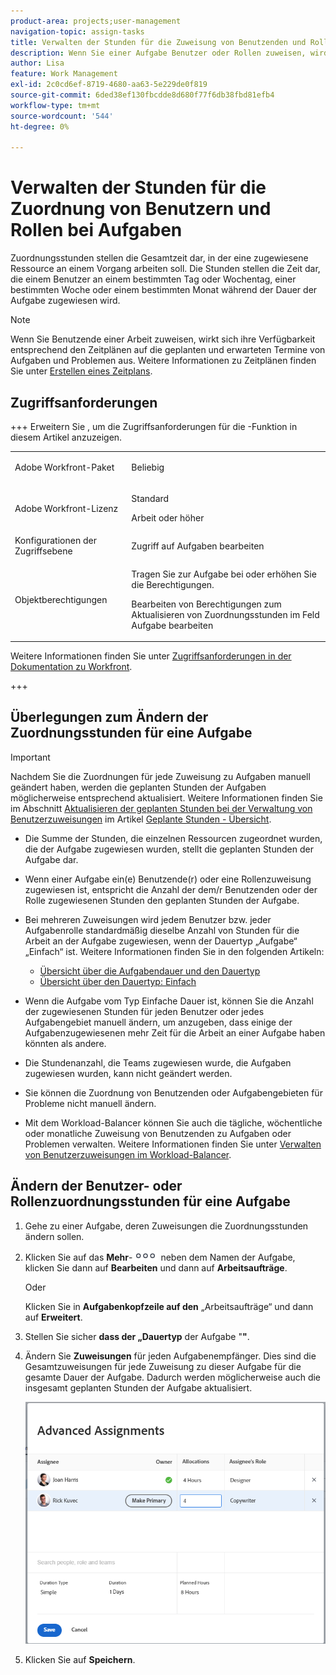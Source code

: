 ```yaml
---
product-area: projects;user-management
navigation-topic: assign-tasks
title: Verwalten der Stunden für die Zuweisung von Benutzenden und Rollen bei Aufgaben
description: Wenn Sie einer Aufgabe Benutzer oder Rollen zuweisen, wird ihnen eine bestimmte Anzahl von Stunden zugewiesen, um die Aufgabe abzuschließen. Sie können die Anzahl der Stunden, die jedem Benutzer bzw. jeder Aufgabenrolle zugewiesen werden, wenn er bzw. sie einer Aufgabe zugewiesen wird, manuell ändern, wenn der Aufgabendauer-Typ „Einfach“ ist.
author: Lisa
feature: Work Management
exl-id: 2c0cd6ef-8719-4680-aa63-5e229de0f819
source-git-commit: 6ded38ef130fbcdde8d680f77f6db38fbd81efb4
workflow-type: tm+mt
source-wordcount: '544'
ht-degree: 0%

---
```


# Verwalten der Stunden für die Zuordnung von Benutzern und Rollen bei Aufgaben

<!--
<div class="preview"> 

The highlighted information on this page refers to functionality not yet generally available. It is available only in the Preview environment for all customers. The same features will also be available in the Production environment for all customers starting with  a week from the Preview release.      

For more information, see [Interface modernization](/help/quicksilver/product-announcements/product-releases/interface-modernization/interface-modernization.md).  

</div> 
-->

Zuordnungsstunden stellen die Gesamtzeit dar, in der eine zugewiesene Ressource an einem Vorgang arbeiten soll. Die Stunden stellen die Zeit dar, die einem Benutzer an einem bestimmten Tag oder Wochentag, einer bestimmten Woche oder einem bestimmten Monat während der Dauer der Aufgabe zugewiesen wird.

>[!NOTE]
>
>Wenn Sie Benutzende einer Arbeit zuweisen, wirkt sich ihre Verfügbarkeit entsprechend den Zeitplänen auf die geplanten und erwarteten Termine von Aufgaben und Problemen aus. Weitere Informationen zu Zeitplänen finden Sie unter [Erstellen eines Zeitplans](../../../administration-and-setup/set-up-workfront/configure-timesheets-schedules/create-schedules.md).

## Zugriffsanforderungen

+++ Erweitern Sie , um die Zugriffsanforderungen für die -Funktion in diesem Artikel anzuzeigen.

<table style="table-layout:auto"> 
 <col> 
 <col> 
 <tbody> 
  <tr> 
   <td>Adobe Workfront-Paket</td> 
   <td> <p>Beliebig</p> </td> 
  </tr> 
  <tr> 
   <td>Adobe Workfront-Lizenz</td> 
   <td> <p>Standard</p>
   <p>Arbeit oder höher</p>
   </td> 
  </tr> 
  <tr> 
   <td>Konfigurationen der Zugriffsebene</td> 
   <td>Zugriff auf Aufgaben bearbeiten</td> 
  </tr> 
  <tr> 
   <td>Objektberechtigungen</td>
   <td><p>Tragen Sie zur Aufgabe bei oder erhöhen Sie die Berechtigungen.</p>
   <p>Bearbeiten von Berechtigungen zum Aktualisieren von Zuordnungsstunden im Feld Aufgabe bearbeiten</p></td>
  </tr>
 </tbody>
</table>

Weitere Informationen finden Sie unter [Zugriffsanforderungen in der Dokumentation zu Workfront](/help/quicksilver/administration-and-setup/add-users/access-levels-and-object-permissions/access-level-requirements-in-documentation.md).

+++

<!--
Change this sentence in the table:
<p>Edit permissions to update allocation hours in the Edit Task box</p>
To this:
<p>Edit permissions to update allocation hours in the Edit Task box in the Production environment. <span class="preview">You can no longer manage allocation hours in the Edit task box in the Preview environment.</span></p>
-->

## Überlegungen zum Ändern der Zuordnungsstunden für eine Aufgabe

>[!IMPORTANT]
>
>Nachdem Sie die Zuordnungen für jede Zuweisung zu Aufgaben manuell geändert haben, werden die geplanten Stunden der Aufgaben möglicherweise entsprechend aktualisiert. Weitere Informationen finden Sie im Abschnitt [Aktualisieren der geplanten Stunden bei der Verwaltung von Benutzerzuweisungen](../../../manage-work/tasks/task-information/planned-hours.md#update) im Artikel [Geplante Stunden - Übersicht](../../../manage-work/tasks/task-information/planned-hours.md).

* Die Summe der Stunden, die einzelnen Ressourcen zugeordnet wurden, die der Aufgabe zugewiesen wurden, stellt die geplanten Stunden der Aufgabe dar.
* Wenn einer Aufgabe ein(e) Benutzende(r) oder eine Rollenzuweisung zugewiesen ist, entspricht die Anzahl der dem/r Benutzenden oder der Rolle zugewiesenen Stunden den geplanten Stunden der Aufgabe.
* Bei mehreren Zuweisungen wird jedem Benutzer bzw. jeder Aufgabenrolle standardmäßig dieselbe Anzahl von Stunden für die Arbeit an der Aufgabe zugewiesen, wenn der Dauertyp „Aufgabe“ „Einfach“ ist. Weitere Informationen finden Sie in den folgenden Artikeln:

   * [Übersicht über die Aufgabendauer und den Dauertyp](../../../manage-work/tasks/taskdurtn/task-duration-and-duration-type.md)
   * [Übersicht über den Dauertyp: Einfach](../../../manage-work/tasks/taskdurtn/simple-duration-type.md)

* Wenn die Aufgabe vom Typ Einfache Dauer ist, können Sie die Anzahl der zugewiesenen Stunden für jeden Benutzer oder jedes Aufgabengebiet manuell ändern, um anzugeben, dass einige der Aufgabenzugewiesenen mehr Zeit für die Arbeit an einer Aufgabe haben könnten als andere.
* Die Stundenanzahl, die Teams zugewiesen wurde, die Aufgaben zugewiesen wurden, kann nicht geändert werden.
* Sie können die Zuordnung von Benutzenden oder Aufgabengebieten für Probleme nicht manuell ändern.
* Mit dem Workload-Balancer können Sie auch die tägliche, wöchentliche oder monatliche Zuweisung von Benutzenden zu Aufgaben oder Problemen verwalten. Weitere Informationen finden Sie unter [Verwalten von Benutzerzuweisungen im Workload-Balancer](../../../resource-mgmt/workload-balancer/manage-user-allocations-workload-balancer.md).

## Ändern der Benutzer- oder Rollenzuordnungsstunden für eine Aufgabe

1. Gehe zu einer Aufgabe, deren Zuweisungen die Zuordnungsstunden ändern sollen.
1. Klicken Sie auf das **Mehr**-![](assets/qs-more-icon-on-an-object.png) neben dem Namen der Aufgabe, klicken Sie dann auf **Bearbeiten** und dann auf **Arbeitsaufträge**.

   Oder

   Klicken Sie in **Aufgabenkopfzeile auf den** „Arbeitsaufträge“ und dann auf **Erweitert**.

1. Stellen Sie sicher **dass der „Dauertyp** der Aufgabe &quot;**&quot;**.
1. Ändern Sie **Zuweisungen** für jeden Aufgabenempfänger. Dies sind die Gesamtzuweisungen für jede Zuweisung zu dieser Aufgabe für die gesamte Dauer der Aufgabe. Dadurch werden möglicherweise auch die insgesamt geplanten Stunden der Aufgabe aktualisiert.

   ![Zuweisungen ändern](assets/advanced-assignments-duration-type-allocations.png)

1. Klicken Sie auf **Speichern**.
